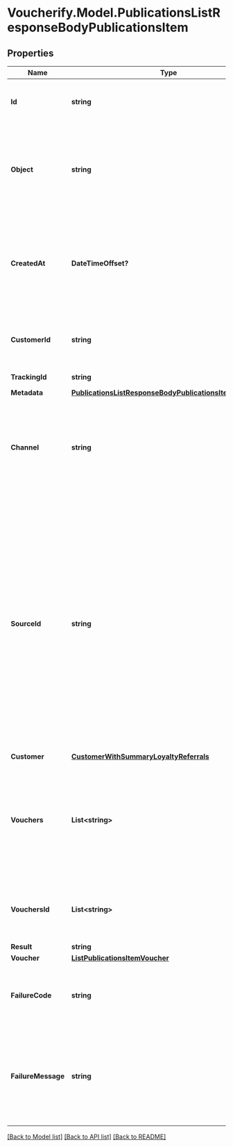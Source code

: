 # Voucherify.Model.PublicationsListResponseBodyPublicationsItem

## Properties

Name | Type | Description | Notes
------------ | ------------- | ------------- | -------------
**Id** | **string** | Unique publication ID, assigned by Voucherify. | [optional] 
**Object** | **string** | The type of the object represented by the JSON. This object stores information about the &#x60;publication&#x60;. | [optional] 
**CreatedAt** | **DateTimeOffset?** | Timestamp representing the date and time when the publication was created. The value is shown in the ISO 8601 format. | [optional] 
**CustomerId** | **string** | Unique customer ID of the customer receiving the publication. | [optional] 
**TrackingId** | **string** | Customer&#39;s &#x60;source_id&#x60;. | [optional] 
**Metadata** | [**PublicationsListResponseBodyPublicationsItemMetadata**](PublicationsListResponseBodyPublicationsItemMetadata.md) |  | [optional] 
**Channel** | **string** | How the publication was originated. It can be your own custom channel or an example value provided here. | [optional] 
**SourceId** | **string** | The merchant&#39;s publication ID if it is different from the Voucherify publication ID. It&#39;s an optional tracking identifier of a publication. It is really useful in case of an integration between multiple systems. It can be a publication ID from a CRM system, database or 3rd-party service.  | [optional] 
**Customer** | [**CustomerWithSummaryLoyaltyReferrals**](CustomerWithSummaryLoyaltyReferrals.md) |  | [optional] 
**Vouchers** | **List&lt;string&gt;** | Contains the voucher IDs that was assigned by Voucherify. and Contains the unique voucher codes that was assigned by Voucherify. | [optional] 
**VouchersId** | **List&lt;string&gt;** | Contains the unique internal voucher IDs that was assigned by Voucherify. | [optional] 
**Result** | **string** |  | [optional] 
**Voucher** | [**ListPublicationsItemVoucher**](ListPublicationsItemVoucher.md) |  | [optional] 
**FailureCode** | **string** | Generic reason as to why the create publication operation failed. | [optional] 
**FailureMessage** | **string** | This parameter will provide more expanded reason as to why the create publication operation failed. | [optional] 

[[Back to Model list]](../README.md#documentation-for-models) [[Back to API list]](../README.md#documentation-for-api-endpoints) [[Back to README]](../README.md)

